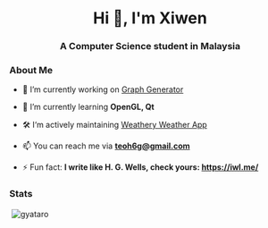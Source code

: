 <h1 align="center">Hi 👋, I'm Xiwen</h1>
<h3 align="center">A Computer Science student in Malaysia</h3>

<h3>About Me</h3>

- 🔭 I’m currently working on [Graph Generator](https://github.com/gernyataro/Graph-Generator)

- 🌱 I’m currently learning **OpenGL, Qt**

- 🛠️ I‘m actively maintaining [Weathery Weather App](https://github.com/gernyataro/Weathery-Weather-App)

- 📫 You can reach me via **teoh6g@gmail.com**

- ⚡ Fun fact: **I write like H. G. Wells, check yours: https://iwl.me/**  
<h3>Stats</h3>
<p>&nbsp;<img align="center" src="https://github-readme-stats.vercel.app/api?username=gyataro&show_icons=true&locale=en" alt="gyataro" /></p>
